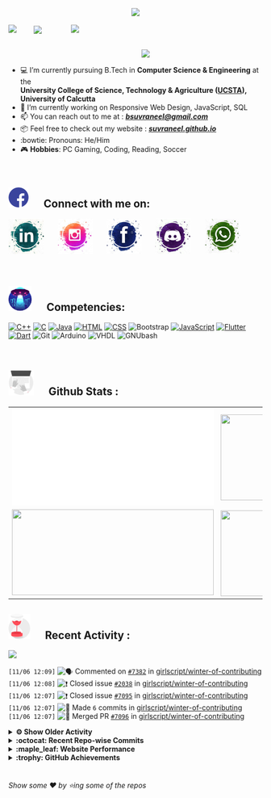 <!--
[![Header](https://raw.githubusercontent.com/Suvraneel/Suvraneel/master/res/Github%20readme%20Header.png "Portfolio Website")]
(https://suvraneel.github.io/)
-->
<p align="center">
<img src="https://profile-counter.glitch.me/{Suvraneel}/count.svg"></p>

<p>
  <a href=https://open.spotify.com/user/4bio4arq8izb9sba4ly6al54v>
   <img align="right" src="https://spotify-diablo.vercel.app/api/spotify" height=auto width="380">
  </a>
  <img align="center" src="https://readme-typing-svg.herokuapp.com?font=Playfair+Display&color=F70000&size=30&center=true&vCenter=true&multiline=true&weight=100&height=100&width=220&lines=Hey+there%2C;I'm+Suvraneel+!">
  <img align="left" src="https://media.tenor.com/images/043986fe5f470eeb6d86515e6cda30fe/tenor.gif" width="50">
</p>
<br>
<a href="https://suvraneel.github.io" target="_blank"><img align='right' src="https://raw.githubusercontent.com/Suvraneel/Suvraneel/master/res/readme_banner.gif" width="240" height="auto"></a>
<br>

- :computer: I’m currently pursuing B.Tech in **Computer Science & Engineering** at the  
   **University College of Science, Technology & Agriculture ([UCSTA](http://www.caluniv-ucsta.net/)), University of Calcutta**
- :crystal_ball: I’m currently working on Responsive Web Design, JavaScript, SQL
- :mailbox: You can reach out to me at : ***bsuvraneel@gmail.com***
- :package: Feel free to check out my website : [***suvraneel.github.io***](https://suvraneel.github.io/)
- :bowtie: Pronouns: He/Him
- :video_game: **Hobbies**: PC Gaming, Coding, Reading, Soccer

<br>
<h2 align=left>
<img src="https://raw.githubusercontent.com/Suvraneel/Suvraneel/master/res/social.gif" height="40" width= auto>
&nbsp;&nbsp;&nbsp;&nbsp;
Connect with me on:
<br></h2>

<p>
<a href="https://www.linkedin.com/in/suvraneel-bhuin" target="_blank">
<img src="https://raw.githubusercontent.com/Suvraneel/Suvraneel/master/res/in.png" height="70" width= auto></a>
&nbsp;&nbsp;&nbsp;&nbsp;&nbsp;
<a href="https://www.instagram.com/el_diablo_suvraneel" target="_blank">
<img src="https://github.com/Suvraneel/Suvraneel/blob/master/res/ig.png" height="70" width= auto></a>
&nbsp;&nbsp;&nbsp;&nbsp;&nbsp;
<!--<a href="https://github.com/Suvraneel" target="_blank">
<img src="https://raw.githubusercontent.com/Suvraneel/Suvraneel/master/res/github.png" height="35" width= auto></a>
&nbsp;&nbsp;&nbsp;&nbsp;&nbsp;-->
<a href="https://www.facebook.com/suvraneel.bhuin" target="_blank">
<img src="https://raw.githubusercontent.com/Suvraneel/Suvraneel/master/res/fb.png" height="70" width= auto></a>
&nbsp;&nbsp;&nbsp;&nbsp;&nbsp;
<a href="https://discord.com/users/851345743935045652/" id="discord">
<img src="https://raw.githubusercontent.com/Suvraneel/Suvraneel/master/res/dc.jpg" height="70" width= auto></a>
&nbsp;&nbsp;&nbsp;&nbsp;&nbsp;
<a href="https://api.whatsapp.com/send?phone=917001967224&text=Hi!%20Suvraneel!!" id="whatsapp">
<img src="https://raw.githubusercontent.com/Suvraneel/Suvraneel/master/res/wp.png" height="70" width= auto></a>
</p>

<!-- Attribution: "Icon made by Freepik from www.flaticon.com"-->
<!--
- **Gmail**: &nbsp;&nbsp;&nbsp;&nbsp;&nbsp;&nbsp;&nbsp;&nbsp;&nbsp;&nbsp;&nbsp;&nbsp; bsuvraneel@gmail.com
- **LinkedIn**: &nbsp;&nbsp;&nbsp;&nbsp;&nbsp;&nbsp;&nbsp;&nbsp; https://www.linkedin.com/in/suvraneel-bhuin/
- **Facebook**: &nbsp;&nbsp;&nbsp;&nbsp;&nbsp;&nbsp; https://www.facebook.com/suvraneel.bhuin
- **Instagram**: &nbsp;&nbsp;&nbsp;&nbsp;&nbsp; https://www.instagram.com/el_diablo_suvraneel
- **Discord**: &nbsp;&nbsp;&nbsp;&nbsp;&nbsp;&nbsp;&nbsp;&nbsp;&nbsp; https://discord.com/users/851345743935045652/
- **WhatsApp**: &nbsp;&nbsp;&nbsp; [+91 7001967224](https://api.whatsapp.com/send?phone=917001967224&text=Hi!%20Suvraneel!!)
-->

<br>
<h2 align=left>
<img src="https://raw.githubusercontent.com/Suvraneel/Suvraneel/master/res/ufo.gif" height="50" width= auto>
&nbsp;&nbsp;&nbsp;&nbsp;
Competencies:
<br></h2>

[![C++](https://img.shields.io/badge/CPP-blue?style=for-the-badge&logo=cplusplus&labelColor=006199)](https://github.com/Suvraneel/Codechef/search?l=c%2B%2B)
[![C](https://img.shields.io/badge/C-black?style=for-the-badge&logo=c&labelColor=black&color=404040)](https://github.com/Suvraneel/Codechef/search?l=C)
[![Java](https://img.shields.io/badge/Java-orange?style=for-the-badge&logo=java&labelColor=e65c00&color=FE7D37)](https://github.com/Suvraneel/Codechef/search?l=Java)
[![HTML](https://img.shields.io/badge/HTML5-black?style=for-the-badge&logo=html5&labelColor=black&color=red)](https://github.com/Suvraneel/Suvraneel.github.io/search?l=html)
[![CSS](https://img.shields.io/badge/CSS3-blue?style=for-the-badge&logo=css3&labelColor=006199)](https://github.com/Suvraneel/Suvraneel.github.io/search?l=CSS)
![Bootstrap](https://img.shields.io/badge/Bootstrap-purple?style=for-the-badge&logo=bootstrap&labelColor=black&color=7952B3)
[![JavaScript](https://img.shields.io/badge/Javascript-yellow?style=for-the-badge&logo=javascript&labelColor=black&color=DFA200)](https://github.com/Suvraneel/Suvraneel/search?l=javascript)
[![Flutter](https://img.shields.io/badge/Flutter-blue?style=for-the-badge&logo=flutter&labelColor=0a97c2&color=0dbdf2)](https://github.com/Suvraneel/Diablo-Music/search?l=dart)
[![Dart](https://img.shields.io/badge/Dart-blue?style=for-the-badge&logo=dart&labelColor=1f7a7a&color=2eb8b8)](https://github.com/Suvraneel/Diablo-Music/search?l=dart)
![Git](https://img.shields.io/badge/Git-red?style=for-the-badge&logo=git&labelColor=black&color=red)
![Arduino](https://img.shields.io/badge/Arduino-blue?style=for-the-badge&logo=arduino&labelColor=black&color=00979D)
![VHDL](https://img.shields.io/badge/VHDL-red?style=for-the-badge&logo=xilinx&labelColor=cc0000&color=ff4d4d)
![GNUbash](https://img.shields.io/badge/GNU_Bash-blue?style=for-the-badge&logo=gnubash&labelColor=black&color=4EAA25)

<br>
<h2 align=left>
<img src="https://raw.githubusercontent.com/Suvraneel/Suvraneel/master/res/laptop.gif" height="50" width= auto>
&nbsp;&nbsp;&nbsp;&nbsp;
Github Stats :
<br></h2>

<table>
  <tr>
    <td align="center">
      <img alt="" width="400" src="https://github.com/Suvraneel/Suvraneel/blob/master/metrics.plugin.isocalendar.svg">
    </td>
    <td align="center">
        <img align="right" src ="https://github-readme-stats.vercel.app/api/top-langs/?username=suvraneel&layout=compact&hide_border=true&theme=vision-friendly-dark&langs_count=10&hide=jupyter%20notebook,tex,php" height="170px" width="360px">
    </td>
  </tr>
  <tr>
    <td align="center">
      <img alt="" width="400" src="https://github-readme-stats.vercel.app/api?username=suvraneel&show_icons=true&theme=vision-friendly-dark&hide_border=true" width="360px" height="170px" >
    </td>
    <td align="center">
        <img align="right" src ="https://github-readme-streak-stats.herokuapp.com?user=suvraneel&theme=vision-friendly-dark&hide_border=true" width="360px" height="170px">
    </td>
  </tr>
</table>

<!--
  <img align="left" src="https://github.com/lowlighter/lowlighter/blob/master/metrics.plugin.isocalendar.svg" width="300" height="180">
  <img align="right" src ="https://github-readme-stats.vercel.app/api/top-langs/?username=suvraneel&layout=compact&hide_border=true&theme=vision-friendly-dark&langs_count=10&hide=jupyter%20notebook,tex,php" width="300" height="180">
  <img align="left" src = "https://github-readme-stats.vercel.app/api?username=suvraneel&show_icons=true&theme=vision-friendly-dark&hide_border=true" width="300" height="180">
  <img align="right" src = "https://github-readme-streak-stats.herokuapp.com?user=suvraneel&theme=vision-friendly-dark&hide_border=true" width="300" height="180">
-->

<h2 align="left">
<img src="https://raw.githubusercontent.com/Suvraneel/Suvraneel/master/res/hourglass1.gif" height="50" width= auto>
&nbsp;&nbsp;&nbsp;&nbsp;
Recent Activity :
<br></h2>

<img src="https://activity-graph.herokuapp.com/graph?username=Suvraneel&bg_color=000000&line=ffb812&area=true&color=8135fc&hide_border=true&hide_title=true">

<!--START_SECTION:activity-->
`[11/06 12:09]` <img alt="🗣" src="https://github.com/cheesits456/github-activity-readme/raw/master/icons/comment.png" align="top" height="18"> Commented on [`#7382`](https://github.com//girlscript/winter-of-contributing/issues/7382 'Constant Declaration') in [girlscript/winter-of-contributing](https://github.com/girlscript/winter-of-contributing)  
`[11/06 12:08]` <img alt="❗️" src="https://github.com/cheesits456/github-activity-readme/raw/master/icons/issue.png" align="top" height="18"> Closed issue [`#2038`](https://github.com//girlscript/winter-of-contributing/issues/2038 'Matrix ') in [girlscript/winter-of-contributing](https://github.com/girlscript/winter-of-contributing)  
`[11/06 12:07]` <img alt="❗️" src="https://github.com/cheesits456/github-activity-readme/raw/master/icons/issue.png" align="top" height="18"> Closed issue [`#7095`](https://github.com//girlscript/winter-of-contributing/issues/7095 'Program for matrix multiplication of 2-D array in c') in [girlscript/winter-of-contributing](https://github.com/girlscript/winter-of-contributing)  
`[11/06 12:07]` <img alt="📝" src="https://github.com/cheesits456/github-activity-readme/raw/master/icons/commit.png" align="top" height="18"> Made `6` commits in [girlscript/winter-of-contributing](https://github.com/girlscript/winter-of-contributing)  
`[11/06 12:07]` <img alt="🎉" src="https://github.com/cheesits456/github-activity-readme/raw/master/icons/merge.png" align="top" height="18"> Merged PR [`#7096`](https://github.com//girlscript/winter-of-contributing/pull/7096 'Program for matrix multiplication of 2-D array in c') in [girlscript/winter-of-contributing](https://github.com/girlscript/winter-of-contributing)  

<details><summary><b> ⚙️ Show Older Activity</b></summary>

`[11/06 12:07]` <img alt="🗣" src="https://github.com/cheesits456/github-activity-readme/raw/master/icons/comment.png" align="top" height="18"> Commented on [`#7096`](https://github.com//girlscript/winter-of-contributing/issues/7096 'Program for matrix multiplication of 2-D array in c') in [girlscript/winter-of-contributing](https://github.com/girlscript/winter-of-contributing)  
`[11/06 08:03]` <img alt="🔍" src="https://github.com/cheesits456/github-activity-readme/raw/master/icons/review.png" align="top" height="18"> Reviewed [`#6209`](https://github.com//girlscript/winter-of-contributing/pull/6209 'Egg Dropping') in [girlscript/winter-of-contributing](https://github.com/girlscript/winter-of-contributing)  
`[11/06 07:55]` <img alt="📝" src="https://github.com/cheesits456/github-activity-readme/raw/master/icons/commit.png" align="top" height="18"> Made `805` commits in [ikavyajain/winter-of-contributing](https://github.com/ikavyajain/winter-of-contributing)  
`[11/06 06:47]` <img alt="📝" src="https://github.com/cheesits456/github-activity-readme/raw/master/icons/commit.png" align="top" height="18"> Made `2` commits in [Suvraneel/Suvraneel](https://github.com/Suvraneel/Suvraneel)  
`[11/06 06:47]` <img alt="🎉" src="https://github.com/cheesits456/github-activity-readme/raw/master/icons/merge.png" align="top" height="18"> Merged PR [`#16`](https://github.com//Suvraneel/Suvraneel/pull/16 '[ImgBot] Optimize images') in [Suvraneel/Suvraneel](https://github.com/Suvraneel/Suvraneel)  
`[11/05 17:30]` <img alt="❌" src="https://github.com/cheesits456/github-activity-readme/raw/master/icons/pr-close.png" align="top" height="18"> Closed PR [`#1552`](https://github.com//girlscript/winter-of-contributing/pull/1552 'Python_Stack&_Queue') in [girlscript/winter-of-contributing](https://github.com/girlscript/winter-of-contributing)  
`[11/04 20:50]` <img alt="📝" src="https://github.com/cheesits456/github-activity-readme/raw/master/icons/commit.png" align="top" height="18"> Made `2` commits in [Suvraneel/Suvraneel](https://github.com/Suvraneel/Suvraneel)  
`[11/04 20:50]` <img alt="🎉" src="https://github.com/cheesits456/github-activity-readme/raw/master/icons/merge.png" align="top" height="18"> Merged PR [`#15`](https://github.com//Suvraneel/Suvraneel/pull/15 '[ImgBot] Optimize images') in [Suvraneel/Suvraneel](https://github.com/Suvraneel/Suvraneel)  
`[11/04 11:57]` <img alt="📝" src="https://github.com/cheesits456/github-activity-readme/raw/master/icons/commit.png" align="top" height="18"> Made `10` commits in [girlscript/winter-of-contributing](https://github.com/girlscript/winter-of-contributing)  
`[11/04 11:33]` <img alt="❗️" src="https://github.com/cheesits456/github-activity-readme/raw/master/icons/issue.png" align="top" height="18"> Closed issue [`#7122`](https://github.com//girlscript/winter-of-contributing/issues/7122 'C_CPP : Interpolation Search in document form') in [girlscript/winter-of-contributing](https://github.com/girlscript/winter-of-contributing)  
`[11/04 11:33]` <img alt="📝" src="https://github.com/cheesits456/github-activity-readme/raw/master/icons/commit.png" align="top" height="18"> Made `7` commits in [girlscript/winter-of-contributing](https://github.com/girlscript/winter-of-contributing)  
`[11/04 11:33]` <img alt="🎉" src="https://github.com/cheesits456/github-activity-readme/raw/master/icons/merge.png" align="top" height="18"> Merged PR [`#7126`](https://github.com//girlscript/winter-of-contributing/pull/7126 'C_CPP : Interpolation Search in Document Form') in [girlscript/winter-of-contributing](https://github.com/girlscript/winter-of-contributing)  
`[11/04 11:32]` <img alt="📝" src="https://github.com/cheesits456/github-activity-readme/raw/master/icons/commit.png" align="top" height="18"> Made `86` commits in [Pranshu321/winter-of-contributing](https://github.com/Pranshu321/winter-of-contributing)  
`[11/04 11:32]` <img alt="🔍" src="https://github.com/cheesits456/github-activity-readme/raw/master/icons/review.png" align="top" height="18"> Reviewed [`#7126`](https://github.com//girlscript/winter-of-contributing/pull/7126 'C_CPP : Interpolation Search in Document Form') in [girlscript/winter-of-contributing](https://github.com/girlscript/winter-of-contributing)  
`[11/04 11:32]` <img alt="📝" src="https://github.com/cheesits456/github-activity-readme/raw/master/icons/commit.png" align="top" height="18"> Made `1` commit in [Pranshu321/winter-of-contributing](https://github.com/Pranshu321/winter-of-contributing)  
`[11/04 11:31]` <img alt="📝" src="https://github.com/cheesits456/github-activity-readme/raw/master/icons/commit.png" align="top" height="18"> Made `2` commits in [girlscript/winter-of-contributing](https://github.com/girlscript/winter-of-contributing)  
`[11/04 11:29]` <img alt="❗️" src="https://github.com/cheesits456/github-activity-readme/raw/master/icons/issue.png" align="top" height="18"> Closed issue [`#7221`](https://github.com//girlscript/winter-of-contributing/issues/7221 'Audio for passing parameters to the function') in [girlscript/winter-of-contributing](https://github.com/girlscript/winter-of-contributing)  
`[11/04 11:29]` <img alt="📝" src="https://github.com/cheesits456/github-activity-readme/raw/master/icons/commit.png" align="top" height="18"> Made `3` commits in [girlscript/winter-of-contributing](https://github.com/girlscript/winter-of-contributing)  
`[11/04 11:29]` <img alt="🎉" src="https://github.com/cheesits456/github-activity-readme/raw/master/icons/merge.png" align="top" height="18"> Merged PR [`#7222`](https://github.com//girlscript/winter-of-contributing/pull/7222 'Added Audio for Passing Parameters to a function') in [girlscript/winter-of-contributing](https://github.com/girlscript/winter-of-contributing)  
`[11/04 11:28]` <img alt="❗️" src="https://github.com/cheesits456/github-activity-readme/raw/master/icons/issue.png" align="top" height="18"> Closed issue [`#7260`](https://github.com//girlscript/winter-of-contributing/issues/7260 'Middle Of a Singly Linked List [Documentation]') in [girlscript/winter-of-contributing](https://github.com/girlscript/winter-of-contributing)  
`[11/04 11:28]` <img alt="📝" src="https://github.com/cheesits456/github-activity-readme/raw/master/icons/commit.png" align="top" height="18"> Made `8` commits in [girlscript/winter-of-contributing](https://github.com/girlscript/winter-of-contributing)  
`[11/04 11:28]` <img alt="🎉" src="https://github.com/cheesits456/github-activity-readme/raw/master/icons/merge.png" align="top" height="18"> Merged PR [`#7261`](https://github.com//girlscript/winter-of-contributing/pull/7261 'Middle_Element_Of_Singly_Linked_List_C++.md') in [girlscript/winter-of-contributing](https://github.com/girlscript/winter-of-contributing)  
`[11/04 11:28]` <img alt="🗣" src="https://github.com/cheesits456/github-activity-readme/raw/master/icons/comment.png" align="top" height="18"> Commented on [`#7261`](https://github.com//girlscript/winter-of-contributing/issues/7261 'Middle_Element_Of_Singly_Linked_List_C++.md') in [girlscript/winter-of-contributing](https://github.com/girlscript/winter-of-contributing)  
`[11/04 11:25]` <img alt="🔍" src="https://github.com/cheesits456/github-activity-readme/raw/master/icons/review.png" align="top" height="18"> Reviewed [`#7126`](https://github.com//girlscript/winter-of-contributing/pull/7126 'C_CPP : Interpolation Search in Document Form') in [girlscript/winter-of-contributing](https://github.com/girlscript/winter-of-contributing)  
`[11/04 05:18]` <img alt="🗣" src="https://github.com/cheesits456/github-activity-readme/raw/master/icons/comment.png" align="top" height="18"> Commented on [`#7261`](https://github.com//girlscript/winter-of-contributing/issues/7261 'Create Middle_Element_Of_Singly_Linked_List_C++.md') in [girlscript/winter-of-contributing](https://github.com/girlscript/winter-of-contributing)  
`[11/03 21:29]` <img alt="📝" src="https://github.com/cheesits456/github-activity-readme/raw/master/icons/commit.png" align="top" height="18"> Made `2` commits in [Suvraneel/Suvraneel](https://github.com/Suvraneel/Suvraneel)  
`[11/03 21:29]` <img alt="🎉" src="https://github.com/cheesits456/github-activity-readme/raw/master/icons/merge.png" align="top" height="18"> Merged PR [`#14`](https://github.com//Suvraneel/Suvraneel/pull/14 '[ImgBot] Optimize images') in [Suvraneel/Suvraneel](https://github.com/Suvraneel/Suvraneel)  
`[11/03 20:48]` <img alt="🗣" src="https://github.com/cheesits456/github-activity-readme/raw/master/icons/comment.png" align="top" height="18"> Commented on [`#7103`](https://github.com//girlscript/winter-of-contributing/issues/7103 'C/C++: Card shuffle') in [girlscript/winter-of-contributing](https://github.com/girlscript/winter-of-contributing)  
`[11/03 20:46]` <img alt="🔍" src="https://github.com/cheesits456/github-activity-readme/raw/master/icons/review.png" align="top" height="18"> Reviewed [`#7103`](https://github.com//girlscript/winter-of-contributing/pull/7103 'C/C++: Card shuffle') in [girlscript/winter-of-contributing](https://github.com/girlscript/winter-of-contributing)  
`[11/03 20:46]` <img alt="🔍" src="https://github.com/cheesits456/github-activity-readme/raw/master/icons/review.png" align="top" height="18"> Reviewed [`#7103`](https://github.com//girlscript/winter-of-contributing/pull/7103 'C/C++: Card shuffle') in [girlscript/winter-of-contributing](https://github.com/girlscript/winter-of-contributing)  
`[11/03 15:18]` <img alt="❗️" src="https://github.com/cheesits456/github-activity-readme/raw/master/icons/issue.png" align="top" height="18"> Closed issue [`#6785`](https://github.com//girlscript/winter-of-contributing/issues/6785 'Dijkstra Algorithm [shortest path]') in [girlscript/winter-of-contributing](https://github.com/girlscript/winter-of-contributing)  
`[11/03 15:18]` <img alt="📝" src="https://github.com/cheesits456/github-activity-readme/raw/master/icons/commit.png" align="top" height="18"> Made `9` commits in [girlscript/winter-of-contributing](https://github.com/girlscript/winter-of-contributing)  
`[11/03 15:18]` <img alt="🎉" src="https://github.com/cheesits456/github-activity-readme/raw/master/icons/merge.png" align="top" height="18"> Merged PR [`#6856`](https://github.com//girlscript/winter-of-contributing/pull/6856 'Dijkstra\'s Algorithm') in [girlscript/winter-of-contributing](https://github.com/girlscript/winter-of-contributing)  
`[11/03 15:18]` <img alt="🗣" src="https://github.com/cheesits456/github-activity-readme/raw/master/icons/comment.png" align="top" height="18"> Commented on [`#6856`](https://github.com//girlscript/winter-of-contributing/issues/6856 'Dijkstra\'s Algorithm') in [girlscript/winter-of-contributing](https://github.com/girlscript/winter-of-contributing)  
`[11/03 13:53]` <img alt="🗣" src="https://github.com/cheesits456/github-activity-readme/raw/master/icons/comment.png" align="top" height="18"> Commented on [`#7232`](https://github.com//girlscript/winter-of-contributing/issues/7232 'Concepts of Friend Functions in Cpp') in [girlscript/winter-of-contributing](https://github.com/girlscript/winter-of-contributing)  
`[11/03 13:18]` <img alt="❗️" src="https://github.com/cheesits456/github-activity-readme/raw/master/icons/issue.png" align="top" height="18"> Closed issue [`#6724`](https://github.com//girlscript/winter-of-contributing/issues/6724 'Structured Binding') in [girlscript/winter-of-contributing](https://github.com/girlscript/winter-of-contributing)  
`[11/03 13:18]` <img alt="🗣" src="https://github.com/cheesits456/github-activity-readme/raw/master/icons/comment.png" align="top" height="18"> Commented on [`#6728`](https://github.com//girlscript/winter-of-contributing/issues/6728 'Structured Binding') in [girlscript/winter-of-contributing](https://github.com/girlscript/winter-of-contributing)  
`[11/03 13:18]` <img alt="📝" src="https://github.com/cheesits456/github-activity-readme/raw/master/icons/commit.png" align="top" height="18"> Made `7` commits in [girlscript/winter-of-contributing](https://github.com/girlscript/winter-of-contributing)  
`[11/03 13:18]` <img alt="🎉" src="https://github.com/cheesits456/github-activity-readme/raw/master/icons/merge.png" align="top" height="18"> Merged PR [`#6728`](https://github.com//girlscript/winter-of-contributing/pull/6728 'Structured Binding') in [girlscript/winter-of-contributing](https://github.com/girlscript/winter-of-contributing)  
`[11/03 13:17]` <img alt="📝" src="https://github.com/cheesits456/github-activity-readme/raw/master/icons/commit.png" align="top" height="18"> Made `2` commits in [Megha0606/winter-of-contributing](https://github.com/Megha0606/winter-of-contributing)  
`[11/03 11:53]` <img alt="🔍" src="https://github.com/cheesits456/github-activity-readme/raw/master/icons/review.png" align="top" height="18"> Reviewed [`#7126`](https://github.com//girlscript/winter-of-contributing/pull/7126 'C_CPP : Interpolation Search in Document Form') in [girlscript/winter-of-contributing](https://github.com/girlscript/winter-of-contributing)  
`[11/03 11:53]` <img alt="🔍" src="https://github.com/cheesits456/github-activity-readme/raw/master/icons/review.png" align="top" height="18"> Reviewed [`#7126`](https://github.com//girlscript/winter-of-contributing/pull/7126 'C_CPP : Interpolation Search in Document Form') in [girlscript/winter-of-contributing](https://github.com/girlscript/winter-of-contributing)  
`[11/03 11:51]` <img alt="🗣" src="https://github.com/cheesits456/github-activity-readme/raw/master/icons/comment.png" align="top" height="18"> Commented on [`#7087`](https://github.com//girlscript/winter-of-contributing/issues/7087 'Create Sort_two_array_without_extra_space.md') in [girlscript/winter-of-contributing](https://github.com/girlscript/winter-of-contributing)  
`[11/03 11:50]` <img alt="❌" src="https://github.com/cheesits456/github-activity-readme/raw/master/icons/pr-close.png" align="top" height="18"> Reopened PR [`#7087`](https://github.com//girlscript/winter-of-contributing/pull/7087 'Create Sort_two_array_without_extra_space.md') in [girlscript/winter-of-contributing](https://github.com/girlscript/winter-of-contributing)  
`[11/03 11:50]` <img alt="❌" src="https://github.com/cheesits456/github-activity-readme/raw/master/icons/pr-close.png" align="top" height="18"> Closed PR [`#7087`](https://github.com//girlscript/winter-of-contributing/pull/7087 'Create Sort_two_array_without_extra_space.md') in [girlscript/winter-of-contributing](https://github.com/girlscript/winter-of-contributing)  
`[11/03 11:47]` <img alt="🗣" src="https://github.com/cheesits456/github-activity-readme/raw/master/icons/comment.png" align="top" height="18"> Commented on [`#6331`](https://github.com//girlscript/winter-of-contributing/issues/6331 'Heap Sort in C') in [girlscript/winter-of-contributing](https://github.com/girlscript/winter-of-contributing)  
`[11/03 11:47]` <img alt="🔍" src="https://github.com/cheesits456/github-activity-readme/raw/master/icons/review.png" align="top" height="18"> Reviewed [`#6331`](https://github.com//girlscript/winter-of-contributing/pull/6331 'Heap Sort in C') in [girlscript/winter-of-contributing](https://github.com/girlscript/winter-of-contributing)  
`[11/03 11:46]` <img alt="❌" src="https://github.com/cheesits456/github-activity-readme/raw/master/icons/pr-close.png" align="top" height="18"> Closed PR [`#6331`](https://github.com//girlscript/winter-of-contributing/pull/6331 'Heap Sort in C') in [girlscript/winter-of-contributing](https://github.com/girlscript/winter-of-contributing)  
`[11/03 11:46]` <img alt="🔍" src="https://github.com/cheesits456/github-activity-readme/raw/master/icons/review.png" align="top" height="18"> Reviewed [`#6331`](https://github.com//girlscript/winter-of-contributing/pull/6331 'Heap Sort in C') in [girlscript/winter-of-contributing](https://github.com/girlscript/winter-of-contributing)  
`[11/03 11:46]` <img alt="🔍" src="https://github.com/cheesits456/github-activity-readme/raw/master/icons/review.png" align="top" height="18"> Reviewed [`#6331`](https://github.com//girlscript/winter-of-contributing/pull/6331 'Heap Sort in C') in [girlscript/winter-of-contributing](https://github.com/girlscript/winter-of-contributing)  
`[11/03 11:42]` <img alt="❌" src="https://github.com/cheesits456/github-activity-readme/raw/master/icons/pr-close.png" align="top" height="18"> Closed PR [`#7232`](https://github.com//girlscript/winter-of-contributing/pull/7232 'Concepts of Friend Functions in Cpp') in [girlscript/winter-of-contributing](https://github.com/girlscript/winter-of-contributing)  
`[11/03 11:41]` <img alt="🗣" src="https://github.com/cheesits456/github-activity-readme/raw/master/icons/comment.png" align="top" height="18"> Commented on [`#5549`](https://github.com//girlscript/winter-of-contributing/issues/5549 'Assignment operators in C++') in [girlscript/winter-of-contributing](https://github.com/girlscript/winter-of-contributing)  
`[11/03 07:08]` <img alt="❗️" src="https://github.com/cheesits456/github-activity-readme/raw/master/icons/issue.png" align="top" height="18"> Closed issue [`#5501`](https://github.com//girlscript/winter-of-contributing/issues/5501 'Assignment operators in c++') in [girlscript/winter-of-contributing](https://github.com/girlscript/winter-of-contributing)  
`[11/03 07:08]` <img alt="📝" src="https://github.com/cheesits456/github-activity-readme/raw/master/icons/commit.png" align="top" height="18"> Made `28` commits in [girlscript/winter-of-contributing](https://github.com/girlscript/winter-of-contributing)  
`[11/03 07:08]` <img alt="🎉" src="https://github.com/cheesits456/github-activity-readme/raw/master/icons/merge.png" align="top" height="18"> Merged PR [`#5549`](https://github.com//girlscript/winter-of-contributing/pull/5549 'Assignment operators in C++') in [girlscript/winter-of-contributing](https://github.com/girlscript/winter-of-contributing)  
`[11/03 07:07]` <img alt="📝" src="https://github.com/cheesits456/github-activity-readme/raw/master/icons/commit.png" align="top" height="18"> Made `4` commits in [shreyarai05/winter-of-contributing](https://github.com/shreyarai05/winter-of-contributing)  
`[11/03 07:03]` <img alt="🔍" src="https://github.com/cheesits456/github-activity-readme/raw/master/icons/review.png" align="top" height="18"> Reviewed [`#6856`](https://github.com//girlscript/winter-of-contributing/pull/6856 'Dijkstra\'s Algorithm') in [girlscript/winter-of-contributing](https://github.com/girlscript/winter-of-contributing)  
`[11/03 07:02]` <img alt="🔍" src="https://github.com/cheesits456/github-activity-readme/raw/master/icons/review.png" align="top" height="18"> Reviewed [`#6856`](https://github.com//girlscript/winter-of-contributing/pull/6856 'Dijkstra\'s Algorithm') in [girlscript/winter-of-contributing](https://github.com/girlscript/winter-of-contributing)  
`[11/03 07:02]` <img alt="🔍" src="https://github.com/cheesits456/github-activity-readme/raw/master/icons/review.png" align="top" height="18"> Reviewed [`#6856`](https://github.com//girlscript/winter-of-contributing/pull/6856 'Dijkstra\'s Algorithm') in [girlscript/winter-of-contributing](https://github.com/girlscript/winter-of-contributing)  
`[11/02 20:08]` <img alt="🗣" src="https://github.com/cheesits456/github-activity-readme/raw/master/icons/comment.png" align="top" height="18"> Commented on [`#5549`](https://github.com//girlscript/winter-of-contributing/issues/5549 'Assignment operators in C++') in [girlscript/winter-of-contributing](https://github.com/girlscript/winter-of-contributing)  
`[11/02 20:04]` <img alt="🔍" src="https://github.com/cheesits456/github-activity-readme/raw/master/icons/review.png" align="top" height="18"> Reviewed [`#6728`](https://github.com//girlscript/winter-of-contributing/pull/6728 'Structured Binding') in [girlscript/winter-of-contributing](https://github.com/girlscript/winter-of-contributing)  
`[11/02 20:04]` <img alt="🗣" src="https://github.com/cheesits456/github-activity-readme/raw/master/icons/comment.png" align="top" height="18"> Commented on [`#6728`](https://github.com//girlscript/winter-of-contributing/issues/6728 'Structured Binding') in [girlscript/winter-of-contributing](https://github.com/girlscript/winter-of-contributing)  
`[11/02 19:59]` <img alt="📝" src="https://github.com/cheesits456/github-activity-readme/raw/master/icons/commit.png" align="top" height="18"> Made `2` commits in [Suvraneel/Suvraneel](https://github.com/Suvraneel/Suvraneel)  
`[11/02 19:59]` <img alt="🎉" src="https://github.com/cheesits456/github-activity-readme/raw/master/icons/merge.png" align="top" height="18"> Merged PR [`#13`](https://github.com//Suvraneel/Suvraneel/pull/13 '[ImgBot] Optimize images') in [Suvraneel/Suvraneel](https://github.com/Suvraneel/Suvraneel)  
`[11/02 16:49]` <img alt="⭐" src="https://github.com/cheesits456/github-activity-readme/raw/master/icons/star.png" align="top" height="18"> Starred [dibgerge/ml-coursera-python-assignments](https://github.com/dibgerge/ml-coursera-python-assignments)  
`[11/02 08:02]` <img alt="❗️" src="https://github.com/cheesits456/github-activity-readme/raw/master/icons/issue.png" align="top" height="18"> Closed issue [`#2898`](https://github.com//ZoranPandovski/al-go-rithms/issues/2898 '[C++] optimal Page Replacement Algorithm') in [ZoranPandovski/al-go-rithms](https://github.com/ZoranPandovski/al-go-rithms)  
`[11/02 07:51]` <img alt="🔍" src="https://github.com/cheesits456/github-activity-readme/raw/master/icons/review.png" align="top" height="18"> Reviewed [`#7169`](https://github.com//girlscript/winter-of-contributing/pull/7169 'Reversing a queue') in [girlscript/winter-of-contributing](https://github.com/girlscript/winter-of-contributing)  
`[11/02 07:51]` <img alt="🔍" src="https://github.com/cheesits456/github-activity-readme/raw/master/icons/review.png" align="top" height="18"> Reviewed [`#7169`](https://github.com//girlscript/winter-of-contributing/pull/7169 'Reversing a queue') in [girlscript/winter-of-contributing](https://github.com/girlscript/winter-of-contributing)  
`[11/02 07:42]` <img alt="🗣" src="https://github.com/cheesits456/github-activity-readme/raw/master/icons/comment.png" align="top" height="18"> Commented on [`#5549`](https://github.com//girlscript/winter-of-contributing/issues/5549 'Assignment operators in C++') in [girlscript/winter-of-contributing](https://github.com/girlscript/winter-of-contributing)  
`[11/01 21:31]` <img alt="🗣" src="https://github.com/cheesits456/github-activity-readme/raw/master/icons/comment.png" align="top" height="18"> Commented on [`#5549`](https://github.com//girlscript/winter-of-contributing/issues/5549 'Assignment operators in C++') in [girlscript/winter-of-contributing](https://github.com/girlscript/winter-of-contributing)  
`[11/01 21:25]` <img alt="📝" src="https://github.com/cheesits456/github-activity-readme/raw/master/icons/commit.png" align="top" height="18"> Made `1` commit in [shreyarai05/winter-of-contributing](https://github.com/shreyarai05/winter-of-contributing)  
`[11/01 21:23]` <img alt="📝" src="https://github.com/cheesits456/github-activity-readme/raw/master/icons/commit.png" align="top" height="18"> Made `2` commits in [Suvraneel/Suvraneel](https://github.com/Suvraneel/Suvraneel)  
`[11/01 21:23]` <img alt="🎉" src="https://github.com/cheesits456/github-activity-readme/raw/master/icons/merge.png" align="top" height="18"> Merged PR [`#12`](https://github.com//Suvraneel/Suvraneel/pull/12 '[ImgBot] Optimize images') in [Suvraneel/Suvraneel](https://github.com/Suvraneel/Suvraneel)  
`[11/01 15:02]` <img alt="🗣" src="https://github.com/cheesits456/github-activity-readme/raw/master/icons/comment.png" align="top" height="18"> Commented on [`#6251`](https://github.com//girlscript/winter-of-contributing/issues/6251 'Added Documentation And Program of Bitmasking') in [girlscript/winter-of-contributing](https://github.com/girlscript/winter-of-contributing)  
`[11/01 14:45]` <img alt="❌" src="https://github.com/cheesits456/github-activity-readme/raw/master/icons/pr-close.png" align="top" height="18"> Closed PR [`#6251`](https://github.com//girlscript/winter-of-contributing/pull/6251 'Added Documentation And Program of Bitmasking') in [girlscript/winter-of-contributing](https://github.com/girlscript/winter-of-contributing)  
`[11/01 14:45]` <img alt="🗣" src="https://github.com/cheesits456/github-activity-readme/raw/master/icons/comment.png" align="top" height="18"> Commented on [`#6251`](https://github.com//girlscript/winter-of-contributing/issues/6251 'Added Documentation And Program of Bitmasking') in [girlscript/winter-of-contributing](https://github.com/girlscript/winter-of-contributing)  
`[11/01 14:41]` <img alt="🔍" src="https://github.com/cheesits456/github-activity-readme/raw/master/icons/review.png" align="top" height="18"> Reviewed [`#5549`](https://github.com//girlscript/winter-of-contributing/pull/5549 'Assignment operators in C++') in [girlscript/winter-of-contributing](https://github.com/girlscript/winter-of-contributing)  
`[11/01 14:39]` <img alt="📝" src="https://github.com/cheesits456/github-activity-readme/raw/master/icons/commit.png" align="top" height="18"> Made `1` commit in [shreyarai05/winter-of-contributing](https://github.com/shreyarai05/winter-of-contributing)  
`[11/01 14:35]` <img alt="🗣" src="https://github.com/cheesits456/github-activity-readme/raw/master/icons/comment.png" align="top" height="18"> Commented on [`#7107`](https://github.com//girlscript/winter-of-contributing/issues/7107 'Added Knights Tour Problem') in [girlscript/winter-of-contributing](https://github.com/girlscript/winter-of-contributing)  
`[11/01 14:35]` <img alt="❗️" src="https://github.com/cheesits456/github-activity-readme/raw/master/icons/issue.png" align="top" height="18"> Closed issue [`#7100`](https://github.com//girlscript/winter-of-contributing/issues/7100 'Knight Tour Problem in C++') in [girlscript/winter-of-contributing](https://github.com/girlscript/winter-of-contributing)  
`[11/01 14:35]` <img alt="📝" src="https://github.com/cheesits456/github-activity-readme/raw/master/icons/commit.png" align="top" height="18"> Made `3` commits in [girlscript/winter-of-contributing](https://github.com/girlscript/winter-of-contributing)  
`[11/01 14:35]` <img alt="🎉" src="https://github.com/cheesits456/github-activity-readme/raw/master/icons/merge.png" align="top" height="18"> Merged PR [`#7107`](https://github.com//girlscript/winter-of-contributing/pull/7107 'Added Knights Tour Problem') in [girlscript/winter-of-contributing](https://github.com/girlscript/winter-of-contributing)  
`[11/01 14:33]` <img alt="❗️" src="https://github.com/cheesits456/github-activity-readme/raw/master/icons/issue.png" align="top" height="18"> Closed issue [`#6874`](https://github.com//girlscript/winter-of-contributing/issues/6874 'C/CPP: XOR Linked List Documentation') in [girlscript/winter-of-contributing](https://github.com/girlscript/winter-of-contributing)  
`[11/01 14:33]` <img alt="📝" src="https://github.com/cheesits456/github-activity-readme/raw/master/icons/commit.png" align="top" height="18"> Made `9` commits in [girlscript/winter-of-contributing](https://github.com/girlscript/winter-of-contributing)  
`[11/01 14:33]` <img alt="🎉" src="https://github.com/cheesits456/github-activity-readme/raw/master/icons/merge.png" align="top" height="18"> Merged PR [`#6883`](https://github.com//girlscript/winter-of-contributing/pull/6883 'C/CPP: XOR Linked List Documentation') in [girlscript/winter-of-contributing](https://github.com/girlscript/winter-of-contributing)  
`[11/01 14:33]` <img alt="🗣" src="https://github.com/cheesits456/github-activity-readme/raw/master/icons/comment.png" align="top" height="18"> Commented on [`#6883`](https://github.com//girlscript/winter-of-contributing/issues/6883 'C/CPP: XOR Linked List Documentation') in [girlscript/winter-of-contributing](https://github.com/girlscript/winter-of-contributing)  
`[11/01 12:36]` <img alt="🔍" src="https://github.com/cheesits456/github-activity-readme/raw/master/icons/review.png" align="top" height="18"> Reviewed [`#6883`](https://github.com//girlscript/winter-of-contributing/pull/6883 'C/CPP: XOR Linked List Documentation') in [girlscript/winter-of-contributing](https://github.com/girlscript/winter-of-contributing)  
`[11/01 12:36]` <img alt="🔍" src="https://github.com/cheesits456/github-activity-readme/raw/master/icons/review.png" align="top" height="18"> Reviewed [`#6883`](https://github.com//girlscript/winter-of-contributing/pull/6883 'C/CPP: XOR Linked List Documentation') in [girlscript/winter-of-contributing](https://github.com/girlscript/winter-of-contributing)  
`[11/01 12:33]` <img alt="❗️" src="https://github.com/cheesits456/github-activity-readme/raw/master/icons/issue.png" align="top" height="18"> Closed issue [`#6991`](https://github.com//girlscript/winter-of-contributing/issues/6991 'C vs CPP') in [girlscript/winter-of-contributing](https://github.com/girlscript/winter-of-contributing)  
`[11/01 12:33]` <img alt="🗣" src="https://github.com/cheesits456/github-activity-readme/raw/master/icons/comment.png" align="top" height="18"> Commented on [`#7101`](https://github.com//girlscript/winter-of-contributing/issues/7101 'C cpp') in [girlscript/winter-of-contributing](https://github.com/girlscript/winter-of-contributing)  
`[11/01 12:33]` <img alt="📝" src="https://github.com/cheesits456/github-activity-readme/raw/master/icons/commit.png" align="top" height="18"> Made `5` commits in [girlscript/winter-of-contributing](https://github.com/girlscript/winter-of-contributing)  
`[11/01 12:33]` <img alt="🎉" src="https://github.com/cheesits456/github-activity-readme/raw/master/icons/merge.png" align="top" height="18"> Merged PR [`#7101`](https://github.com//girlscript/winter-of-contributing/pull/7101 'C cpp') in [girlscript/winter-of-contributing](https://github.com/girlscript/winter-of-contributing)  
`[11/01 12:32]` <img alt="❗️" src="https://github.com/cheesits456/github-activity-readme/raw/master/icons/issue.png" align="top" height="18"> Closed issue [`#6921`](https://github.com//girlscript/winter-of-contributing/issues/6921 'C_CPP :- Forward List in document Form') in [girlscript/winter-of-contributing](https://github.com/girlscript/winter-of-contributing)  
`[11/01 12:32]` <img alt="🗣" src="https://github.com/cheesits456/github-activity-readme/raw/master/icons/comment.png" align="top" height="18"> Commented on [`#7021`](https://github.com//girlscript/winter-of-contributing/issues/7021 'C_CPP : Forward List ( STL ) in document form') in [girlscript/winter-of-contributing](https://github.com/girlscript/winter-of-contributing)  
`[11/01 12:32]` <img alt="📝" src="https://github.com/cheesits456/github-activity-readme/raw/master/icons/commit.png" align="top" height="18"> Made `6` commits in [girlscript/winter-of-contributing](https://github.com/girlscript/winter-of-contributing)  
`[11/01 12:32]` <img alt="🎉" src="https://github.com/cheesits456/github-activity-readme/raw/master/icons/merge.png" align="top" height="18"> Merged PR [`#7021`](https://github.com//girlscript/winter-of-contributing/pull/7021 'C_CPP : Forward List ( STL ) in document form') in [girlscript/winter-of-contributing](https://github.com/girlscript/winter-of-contributing)  
`[11/01 12:31]` <img alt="📝" src="https://github.com/cheesits456/github-activity-readme/raw/master/icons/commit.png" align="top" height="18"> Made `1` commit in [Pranshu321/winter-of-contributing](https://github.com/Pranshu321/winter-of-contributing)  
`[11/01 12:17]` <img alt="🔍" src="https://github.com/cheesits456/github-activity-readme/raw/master/icons/review.png" align="top" height="18"> Reviewed [`#7101`](https://github.com//girlscript/winter-of-contributing/pull/7101 'C cpp') in [girlscript/winter-of-contributing](https://github.com/girlscript/winter-of-contributing)  
`[11/01 12:17]` <img alt="🔍" src="https://github.com/cheesits456/github-activity-readme/raw/master/icons/review.png" align="top" height="18"> Reviewed [`#7101`](https://github.com//girlscript/winter-of-contributing/pull/7101 'C cpp') in [girlscript/winter-of-contributing](https://github.com/girlscript/winter-of-contributing)  
`[11/01 08:44]` <img alt="🗣" src="https://github.com/cheesits456/github-activity-readme/raw/master/icons/comment.png" align="top" height="18"> Commented on [`#5549`](https://github.com//girlscript/winter-of-contributing/issues/5549 'Assignment operators in C++') in [girlscript/winter-of-contributing](https://github.com/girlscript/winter-of-contributing)  
`[11/01 08:40]` <img alt="🔍" src="https://github.com/cheesits456/github-activity-readme/raw/master/icons/review.png" align="top" height="18"> Reviewed [`#7021`](https://github.com//girlscript/winter-of-contributing/pull/7021 'C_CPP : Forward List ( STL ) in document form') in [girlscript/winter-of-contributing](https://github.com/girlscript/winter-of-contributing)  
`[11/01 08:40]` <img alt="🔍" src="https://github.com/cheesits456/github-activity-readme/raw/master/icons/review.png" align="top" height="18"> Reviewed [`#7021`](https://github.com//girlscript/winter-of-contributing/pull/7021 'C_CPP : Forward List ( STL ) in document form') in [girlscript/winter-of-contributing](https://github.com/girlscript/winter-of-contributing)  
`[11/01 08:38]` <img alt="🔍" src="https://github.com/cheesits456/github-activity-readme/raw/master/icons/review.png" align="top" height="18"> Reviewed [`#7021`](https://github.com//girlscript/winter-of-contributing/pull/7021 'C_CPP : Forward List ( STL ) in document form') in [girlscript/winter-of-contributing](https://github.com/girlscript/winter-of-contributing)  
`[11/01 08:38]` <img alt="🔍" src="https://github.com/cheesits456/github-activity-readme/raw/master/icons/review.png" align="top" height="18"> Reviewed [`#7021`](https://github.com//girlscript/winter-of-contributing/pull/7021 'C_CPP : Forward List ( STL ) in document form') in [girlscript/winter-of-contributing](https://github.com/girlscript/winter-of-contributing)  
`[11/01 07:59]` <img alt="❗️" src="https://github.com/cheesits456/github-activity-readme/raw/master/icons/issue.png" align="top" height="18"> Closed issue [`#2188`](https://github.com//girlscript/winter-of-contributing/issues/2188 'Number System conversion Programs') in [girlscript/winter-of-contributing](https://github.com/girlscript/winter-of-contributing)  
`[11/01 07:59]` <img alt="📝" src="https://github.com/cheesits456/github-activity-readme/raw/master/icons/commit.png" align="top" height="18"> Made `9` commits in [girlscript/winter-of-contributing](https://github.com/girlscript/winter-of-contributing)  
`[11/01 07:59]` <img alt="🎉" src="https://github.com/cheesits456/github-activity-readme/raw/master/icons/merge.png" align="top" height="18"> Merged PR [`#6672`](https://github.com//girlscript/winter-of-contributing/pull/6672 'Number System Conversion Programs in C++') in [girlscript/winter-of-contributing](https://github.com/girlscript/winter-of-contributing)  
`[11/01 07:58]` <img alt="🗣" src="https://github.com/cheesits456/github-activity-readme/raw/master/icons/comment.png" align="top" height="18"> Commented on [`#6672`](https://github.com//girlscript/winter-of-contributing/issues/6672 'Number System Conversion Programs in C++') in [girlscript/winter-of-contributing](https://github.com/girlscript/winter-of-contributing)  
`[11/01 07:30]` <img alt="⭐" src="https://github.com/cheesits456/github-activity-readme/raw/master/icons/star.png" align="top" height="18"> Starred [malisipi/ubuntu-tour](https://github.com/malisipi/ubuntu-tour)  
`[10/31 18:57]` <img alt="🔍" src="https://github.com/cheesits456/github-activity-readme/raw/master/icons/review.png" align="top" height="18"> Reviewed [`#6672`](https://github.com//girlscript/winter-of-contributing/pull/6672 'Number System Conversion Programs in C++') in [girlscript/winter-of-contributing](https://github.com/girlscript/winter-of-contributing)  
`[10/31 18:57]` <img alt="🔍" src="https://github.com/cheesits456/github-activity-readme/raw/master/icons/review.png" align="top" height="18"> Reviewed [`#6672`](https://github.com//girlscript/winter-of-contributing/pull/6672 'Number System Conversion Programs in C++') in [girlscript/winter-of-contributing](https://github.com/girlscript/winter-of-contributing)  
`[10/31 18:52]` <img alt="❗️" src="https://github.com/cheesits456/github-activity-readme/raw/master/icons/issue.png" align="top" height="18"> Closed issue [`#6800`](https://github.com//girlscript/winter-of-contributing/issues/6800 'Flood Fill Problem in C++') in [girlscript/winter-of-contributing](https://github.com/girlscript/winter-of-contributing)  
`[10/31 18:52]` <img alt="📝" src="https://github.com/cheesits456/github-activity-readme/raw/master/icons/commit.png" align="top" height="18"> Made `9` commits in [girlscript/winter-of-contributing](https://github.com/girlscript/winter-of-contributing)  
`[10/31 18:52]` <img alt="🎉" src="https://github.com/cheesits456/github-activity-readme/raw/master/icons/merge.png" align="top" height="18"> Merged PR [`#6938`](https://github.com//girlscript/winter-of-contributing/pull/6938 'Added Flood Fill Problem') in [girlscript/winter-of-contributing](https://github.com/girlscript/winter-of-contributing)  
`[10/31 18:52]` <img alt="🗣" src="https://github.com/cheesits456/github-activity-readme/raw/master/icons/comment.png" align="top" height="18"> Commented on [`#6938`](https://github.com//girlscript/winter-of-contributing/issues/6938 'Added Flood Fill Problem') in [girlscript/winter-of-contributing](https://github.com/girlscript/winter-of-contributing)  
`[10/31 18:52]` <img alt="📝" src="https://github.com/cheesits456/github-activity-readme/raw/master/icons/commit.png" align="top" height="18"> Made `2` commits in [aman12207/winter-of-contributing](https://github.com/aman12207/winter-of-contributing)  
`[10/31 16:55]` <img alt="❗️" src="https://github.com/cheesits456/github-activity-readme/raw/master/icons/issue.png" align="top" height="18"> Closed issue [`#6671`](https://github.com//girlscript/winter-of-contributing/issues/6671 'Fenwick Tree ') in [girlscript/winter-of-contributing](https://github.com/girlscript/winter-of-contributing)  
`[10/31 16:55]` <img alt="📝" src="https://github.com/cheesits456/github-activity-readme/raw/master/icons/commit.png" align="top" height="18"> Made `10` commits in [girlscript/winter-of-contributing](https://github.com/girlscript/winter-of-contributing)  
`[10/31 16:55]` <img alt="🎉" src="https://github.com/cheesits456/github-activity-readme/raw/master/icons/merge.png" align="top" height="18"> Merged PR [`#6910`](https://github.com//girlscript/winter-of-contributing/pull/6910 'Fenwick Tree') in [girlscript/winter-of-contributing](https://github.com/girlscript/winter-of-contributing)  
`[10/31 16:55]` <img alt="🗣" src="https://github.com/cheesits456/github-activity-readme/raw/master/icons/comment.png" align="top" height="18"> Commented on [`#6910`](https://github.com//girlscript/winter-of-contributing/issues/6910 'Fenwick Tree') in [girlscript/winter-of-contributing](https://github.com/girlscript/winter-of-contributing)  
`[10/31 13:42]` <img alt="🔍" src="https://github.com/cheesits456/github-activity-readme/raw/master/icons/review.png" align="top" height="18"> Reviewed [`#6938`](https://github.com//girlscript/winter-of-contributing/pull/6938 'Added Flood Fill Problem') in [girlscript/winter-of-contributing](https://github.com/girlscript/winter-of-contributing)  
`[10/31 13:42]` <img alt="🔍" src="https://github.com/cheesits456/github-activity-readme/raw/master/icons/review.png" align="top" height="18"> Reviewed [`#6938`](https://github.com//girlscript/winter-of-contributing/pull/6938 'Added Flood Fill Problem') in [girlscript/winter-of-contributing](https://github.com/girlscript/winter-of-contributing)  
`[10/31 07:08]` <img alt="🗣" src="https://github.com/cheesits456/github-activity-readme/raw/master/icons/comment.png" align="top" height="18"> Commented on [`#6938`](https://github.com//girlscript/winter-of-contributing/issues/6938 'Added Flood Fill Problem') in [girlscript/winter-of-contributing](https://github.com/girlscript/winter-of-contributing)  
`[10/31 07:07]` <img alt="📝" src="https://github.com/cheesits456/github-activity-readme/raw/master/icons/commit.png" align="top" height="18"> Made `1` commit in [aman12207/winter-of-contributing](https://github.com/aman12207/winter-of-contributing)  
`[10/31 07:01]` <img alt="🔍" src="https://github.com/cheesits456/github-activity-readme/raw/master/icons/review.png" align="top" height="18"> Reviewed [`#6910`](https://github.com//girlscript/winter-of-contributing/pull/6910 'Fenwick Tree') in [girlscript/winter-of-contributing](https://github.com/girlscript/winter-of-contributing)  
`[10/31 07:01]` <img alt="🔍" src="https://github.com/cheesits456/github-activity-readme/raw/master/icons/review.png" align="top" height="18"> Reviewed [`#6910`](https://github.com//girlscript/winter-of-contributing/pull/6910 'Fenwick Tree') in [girlscript/winter-of-contributing](https://github.com/girlscript/winter-of-contributing)  
`[10/31 06:53]` <img alt="🔍" src="https://github.com/cheesits456/github-activity-readme/raw/master/icons/review.png" align="top" height="18"> Reviewed [`#6910`](https://github.com//girlscript/winter-of-contributing/pull/6910 'Fenwick Tree') in [girlscript/winter-of-contributing](https://github.com/girlscript/winter-of-contributing)  
`[10/31 06:53]` <img alt="🔍" src="https://github.com/cheesits456/github-activity-readme/raw/master/icons/review.png" align="top" height="18"> Reviewed [`#6910`](https://github.com//girlscript/winter-of-contributing/pull/6910 'Fenwick Tree') in [girlscript/winter-of-contributing](https://github.com/girlscript/winter-of-contributing)  
`[10/31 06:33]` <img alt="❗️" src="https://github.com/cheesits456/github-activity-readme/raw/master/icons/issue.png" align="top" height="18"> Closed issue [`#6747`](https://github.com//girlscript/winter-of-contributing/issues/6747 'program to print Fibonacci series in c using recursion') in [girlscript/winter-of-contributing](https://github.com/girlscript/winter-of-contributing)  
`[10/31 06:33]` <img alt="🗣" src="https://github.com/cheesits456/github-activity-readme/raw/master/icons/comment.png" align="top" height="18"> Commented on [`#6751`](https://github.com//girlscript/winter-of-contributing/issues/6751 'program to print Fibonacci series in c using recursion') in [girlscript/winter-of-contributing](https://github.com/girlscript/winter-of-contributing)  
`[10/31 06:33]` <img alt="📝" src="https://github.com/cheesits456/github-activity-readme/raw/master/icons/commit.png" align="top" height="18"> Made `5` commits in [girlscript/winter-of-contributing](https://github.com/girlscript/winter-of-contributing)  
`[10/31 06:33]` <img alt="🎉" src="https://github.com/cheesits456/github-activity-readme/raw/master/icons/merge.png" align="top" height="18"> Merged PR [`#6751`](https://github.com//girlscript/winter-of-contributing/pull/6751 'program to print Fibonacci series in c using recursion') in [girlscript/winter-of-contributing](https://github.com/girlscript/winter-of-contributing)  
`[10/31 06:31]` <img alt="🔍" src="https://github.com/cheesits456/github-activity-readme/raw/master/icons/review.png" align="top" height="18"> Reviewed [`#6728`](https://github.com//girlscript/winter-of-contributing/pull/6728 'Structured Binding') in [girlscript/winter-of-contributing](https://github.com/girlscript/winter-of-contributing)  
`[10/31 06:31]` <img alt="🔍" src="https://github.com/cheesits456/github-activity-readme/raw/master/icons/review.png" align="top" height="18"> Reviewed [`#6728`](https://github.com//girlscript/winter-of-contributing/pull/6728 'Structured Binding') in [girlscript/winter-of-contributing](https://github.com/girlscript/winter-of-contributing)  
`[10/31 06:21]` <img alt="📝" src="https://github.com/cheesits456/github-activity-readme/raw/master/icons/commit.png" align="top" height="18"> Made `2` commits in [Suvraneel/Suvraneel](https://github.com/Suvraneel/Suvraneel)  
`[10/31 06:21]` <img alt="🎉" src="https://github.com/cheesits456/github-activity-readme/raw/master/icons/merge.png" align="top" height="18"> Merged PR [`#11`](https://github.com//Suvraneel/Suvraneel/pull/11 '[ImgBot] Optimize images') in [Suvraneel/Suvraneel](https://github.com/Suvraneel/Suvraneel)  
`[10/30 15:11]` <img alt="❗️" src="https://github.com/cheesits456/github-activity-readme/raw/master/icons/issue.png" align="top" height="18"> Closed issue [`#6960`](https://github.com//girlscript/winter-of-contributing/issues/6960 'Audio for Dynamic memory allocation in C') in [girlscript/winter-of-contributing](https://github.com/girlscript/winter-of-contributing)  
`[10/30 15:10]` <img alt="🗣" src="https://github.com/cheesits456/github-activity-readme/raw/master/icons/comment.png" align="top" height="18"> Commented on [`#6962`](https://github.com//girlscript/winter-of-contributing/issues/6962 'Audio for Dynamic memory allocation') in [girlscript/winter-of-contributing](https://github.com/girlscript/winter-of-contributing)  
`[10/30 15:10]` <img alt="📝" src="https://github.com/cheesits456/github-activity-readme/raw/master/icons/commit.png" align="top" height="18"> Made `14` commits in [girlscript/winter-of-contributing](https://github.com/girlscript/winter-of-contributing)  
`[10/30 15:10]` <img alt="🎉" src="https://github.com/cheesits456/github-activity-readme/raw/master/icons/merge.png" align="top" height="18"> Merged PR [`#6962`](https://github.com//girlscript/winter-of-contributing/pull/6962 'Audio for Dynamic memory allocation') in [girlscript/winter-of-contributing](https://github.com/girlscript/winter-of-contributing)  
`[10/30 14:47]` <img alt="🗣" src="https://github.com/cheesits456/github-activity-readme/raw/master/icons/comment.png" align="top" height="18"> Commented on [`#6962`](https://github.com//girlscript/winter-of-contributing/issues/6962 'Audio for Dynamic memory allocation') in [girlscript/winter-of-contributing](https://github.com/girlscript/winter-of-contributing)  
`[10/30 14:33]` <img alt="🗣" src="https://github.com/cheesits456/github-activity-readme/raw/master/icons/comment.png" align="top" height="18"> Commented on [`#6962`](https://github.com//girlscript/winter-of-contributing/issues/6962 'Audio for Dynamic memory allocation') in [girlscript/winter-of-contributing](https://github.com/girlscript/winter-of-contributing)  
`[10/30 14:29]` <img alt="🗣" src="https://github.com/cheesits456/github-activity-readme/raw/master/icons/comment.png" align="top" height="18"> Commented on [`#6962`](https://github.com//girlscript/winter-of-contributing/issues/6962 'Audio for Dynamic memory allocation') in [girlscript/winter-of-contributing](https://github.com/girlscript/winter-of-contributing)  
`[10/30 13:56]` <img alt="🔍" src="https://github.com/cheesits456/github-activity-readme/raw/master/icons/review.png" align="top" height="18"> Reviewed [`#6962`](https://github.com//girlscript/winter-of-contributing/pull/6962 'Audio for Dynamic memory allocation') in [girlscript/winter-of-contributing](https://github.com/girlscript/winter-of-contributing)  
`[10/30 13:55]` <img alt="🔍" src="https://github.com/cheesits456/github-activity-readme/raw/master/icons/review.png" align="top" height="18"> Reviewed [`#6962`](https://github.com//girlscript/winter-of-contributing/pull/6962 'Audio for Dynamic memory allocation') in [girlscript/winter-of-contributing](https://github.com/girlscript/winter-of-contributing)  
`[10/30 13:55]` <img alt="🔍" src="https://github.com/cheesits456/github-activity-readme/raw/master/icons/review.png" align="top" height="18"> Reviewed [`#6962`](https://github.com//girlscript/winter-of-contributing/pull/6962 'Audio for Dynamic memory allocation') in [girlscript/winter-of-contributing](https://github.com/girlscript/winter-of-contributing)  
`[10/30 12:10]` <img alt="❗️" src="https://github.com/cheesits456/github-activity-readme/raw/master/icons/issue.png" align="top" height="18"> Closed issue [`#6389`](https://github.com//girlscript/winter-of-contributing/issues/6389 'Comments in C/CPP') in [girlscript/winter-of-contributing](https://github.com/girlscript/winter-of-contributing)  
`[10/30 12:09]` <img alt="📝" src="https://github.com/cheesits456/github-activity-readme/raw/master/icons/commit.png" align="top" height="18"> Made `7` commits in [girlscript/winter-of-contributing](https://github.com/girlscript/winter-of-contributing)  
`[10/30 12:09]` <img alt="🎉" src="https://github.com/cheesits456/github-activity-readme/raw/master/icons/merge.png" align="top" height="18"> Merged PR [`#6959`](https://github.com//girlscript/winter-of-contributing/pull/6959 'Comments in C_CPP') in [girlscript/winter-of-contributing](https://github.com/girlscript/winter-of-contributing)  
`[10/30 12:09]` <img alt="🗣" src="https://github.com/cheesits456/github-activity-readme/raw/master/icons/comment.png" align="top" height="18"> Commented on [`#6959`](https://github.com//girlscript/winter-of-contributing/issues/6959 'Comments in C_CPP') in [girlscript/winter-of-contributing](https://github.com/girlscript/winter-of-contributing)  
`[10/30 12:04]` <img alt="🗣" src="https://github.com/cheesits456/github-activity-readme/raw/master/icons/comment.png" align="top" height="18"> Commented on [`#6959`](https://github.com//girlscript/winter-of-contributing/issues/6959 'Comments in C_CPP') in [girlscript/winter-of-contributing](https://github.com/girlscript/winter-of-contributing)  
`[10/30 12:02]` <img alt="🔍" src="https://github.com/cheesits456/github-activity-readme/raw/master/icons/review.png" align="top" height="18"> Reviewed [`#6959`](https://github.com//girlscript/winter-of-contributing/pull/6959 'Comments in C_CPP') in [girlscript/winter-of-contributing](https://github.com/girlscript/winter-of-contributing)  
`[10/30 12:02]` <img alt="🔍" src="https://github.com/cheesits456/github-activity-readme/raw/master/icons/review.png" align="top" height="18"> Reviewed [`#6959`](https://github.com//girlscript/winter-of-contributing/pull/6959 'Comments in C_CPP') in [girlscript/winter-of-contributing](https://github.com/girlscript/winter-of-contributing)  
`[10/30 11:50]` <img alt="🗣" src="https://github.com/cheesits456/github-activity-readme/raw/master/icons/comment.png" align="top" height="18"> Commented on [`#6871`](https://github.com//girlscript/winter-of-contributing/issues/6871 'Added Audio for Dynamic memory allocation in C') in [girlscript/winter-of-contributing](https://github.com/girlscript/winter-of-contributing)  
`[10/30 07:01]` <img alt="🗣" src="https://github.com/cheesits456/github-activity-readme/raw/master/icons/comment.png" align="top" height="18"> Commented on [`#6938`](https://github.com//girlscript/winter-of-contributing/issues/6938 'Added Flood Fill Problem') in [girlscript/winter-of-contributing](https://github.com/girlscript/winter-of-contributing)  
`[10/30 06:06]` <img alt="🗣" src="https://github.com/cheesits456/github-activity-readme/raw/master/icons/comment.png" align="top" height="18"> Commented on [`#6871`](https://github.com//girlscript/winter-of-contributing/issues/6871 'Added Audio for Dynamic memory allocation in C') in [girlscript/winter-of-contributing](https://github.com/girlscript/winter-of-contributing)  
`[10/30 06:06]` <img alt="📝" src="https://github.com/cheesits456/github-activity-readme/raw/master/icons/commit.png" align="top" height="18"> Made `2` commits in [Suvraneel/Suvraneel](https://github.com/Suvraneel/Suvraneel)  
`[10/30 06:06]` <img alt="🎉" src="https://github.com/cheesits456/github-activity-readme/raw/master/icons/merge.png" align="top" height="18"> Merged PR [`#10`](https://github.com//Suvraneel/Suvraneel/pull/10 '[ImgBot] Optimize images') in [Suvraneel/Suvraneel](https://github.com/Suvraneel/Suvraneel)  
`[10/30 06:05]` <img alt="🔍" src="https://github.com/cheesits456/github-activity-readme/raw/master/icons/review.png" align="top" height="18"> Reviewed [`#6883`](https://github.com//girlscript/winter-of-contributing/pull/6883 'C/CPP: XOR Linked List Documentation') in [girlscript/winter-of-contributing](https://github.com/girlscript/winter-of-contributing)  
`[10/28 21:54]` <img alt="⭐" src="https://github.com/cheesits456/github-activity-readme/raw/master/icons/star.png" align="top" height="18"> Starred [Ronak-59/Stock-Prediction](https://github.com/Ronak-59/Stock-Prediction)  
`[10/28 21:50]` <img alt="⭐" src="https://github.com/cheesits456/github-activity-readme/raw/master/icons/star.png" align="top" height="18"> Starred [vsjha18/nsetools](https://github.com/vsjha18/nsetools)  
`[10/28 21:35]` <img alt="📝" src="https://github.com/cheesits456/github-activity-readme/raw/master/icons/commit.png" align="top" height="18"> Made `1` commit in [Suvraneel/fcc-machine-learning-with-python](https://github.com/Suvraneel/fcc-machine-learning-with-python)  
`[10/28 21:29]` <img alt="⭐" src="https://github.com/cheesits456/github-activity-readme/raw/master/icons/star.png" align="top" height="18"> Starred [mwitiderrick/stockprice](https://github.com/mwitiderrick/stockprice)  
`[10/28 21:12]` <img alt="📝" src="https://github.com/cheesits456/github-activity-readme/raw/master/icons/commit.png" align="top" height="18"> Made `1` commit in [Suvraneel/fcc-machine-learning-with-python](https://github.com/Suvraneel/fcc-machine-learning-with-python)  
`[10/28 19:55]` <img alt="⭐" src="https://github.com/cheesits456/github-activity-readme/raw/master/icons/star.png" align="top" height="18"> Starred [MiloMallo/Stock](https://github.com/MiloMallo/Stock)  
`[10/28 19:53]` <img alt="🗣" src="https://github.com/cheesits456/github-activity-readme/raw/master/icons/comment.png" align="top" height="18"> Commented on [`#6700`](https://github.com//girlscript/winter-of-contributing/issues/6700 'Added Audio for types Of loops in C') in [girlscript/winter-of-contributing](https://github.com/girlscript/winter-of-contributing)  
`[10/28 15:05]` <img alt="🗣" src="https://github.com/cheesits456/github-activity-readme/raw/master/icons/comment.png" align="top" height="18"> Commented on [`#6700`](https://github.com//girlscript/winter-of-contributing/issues/6700 'Added Audio for types Of loops in C') in [girlscript/winter-of-contributing](https://github.com/girlscript/winter-of-contributing)  
`[10/28 15:03]` <img alt="🗣" src="https://github.com/cheesits456/github-activity-readme/raw/master/icons/comment.png" align="top" height="18"> Commented on [`#6700`](https://github.com//girlscript/winter-of-contributing/issues/6700 'Added Audio for types Of loops in C') in [girlscript/winter-of-contributing](https://github.com/girlscript/winter-of-contributing)  
`[10/28 15:03]` <img alt="📝" src="https://github.com/cheesits456/github-activity-readme/raw/master/icons/commit.png" align="top" height="18"> Made `11` commits in [girlscript/winter-of-contributing](https://github.com/girlscript/winter-of-contributing)  
`[10/28 15:03]` <img alt="🎉" src="https://github.com/cheesits456/github-activity-readme/raw/master/icons/merge.png" align="top" height="18"> Merged PR [`#6700`](https://github.com//girlscript/winter-of-contributing/pull/6700 'Added Audio for types Of loops in C') in [girlscript/winter-of-contributing](https://github.com/girlscript/winter-of-contributing)  
`[10/28 15:01]` <img alt="🔍" src="https://github.com/cheesits456/github-activity-readme/raw/master/icons/review.png" align="top" height="18"> Reviewed [`#6331`](https://github.com//girlscript/winter-of-contributing/pull/6331 'Heap Sort in C') in [girlscript/winter-of-contributing](https://github.com/girlscript/winter-of-contributing)  
`[10/28 15:00]` <img alt="🗣" src="https://github.com/cheesits456/github-activity-readme/raw/master/icons/comment.png" align="top" height="18"> Commented on [`#6331`](https://github.com//girlscript/winter-of-contributing/issues/6331 'Heap Sort in C') in [girlscript/winter-of-contributing](https://github.com/girlscript/winter-of-contributing)  
`[10/28 14:58]` <img alt="❗️" src="https://github.com/cheesits456/github-activity-readme/raw/master/icons/issue.png" align="top" height="18"> Closed issue [`#6546`](https://github.com//girlscript/winter-of-contributing/issues/6546 'C_CPP: \'inline\' Functions') in [girlscript/winter-of-contributing](https://github.com/girlscript/winter-of-contributing)  
`[10/28 14:57]` <img alt="🔍" src="https://github.com/cheesits456/github-activity-readme/raw/master/icons/review.png" align="top" height="18"> Reviewed [`#6700`](https://github.com//girlscript/winter-of-contributing/pull/6700 'Added Audio for types Of loops in C') in [girlscript/winter-of-contributing](https://github.com/girlscript/winter-of-contributing)  
`[10/28 14:57]` <img alt="🔍" src="https://github.com/cheesits456/github-activity-readme/raw/master/icons/review.png" align="top" height="18"> Reviewed [`#6700`](https://github.com//girlscript/winter-of-contributing/pull/6700 'Added Audio for types Of loops in C') in [girlscript/winter-of-contributing](https://github.com/girlscript/winter-of-contributing)  
`[10/28 14:57]` <img alt="🔍" src="https://github.com/cheesits456/github-activity-readme/raw/master/icons/review.png" align="top" height="18"> Reviewed [`#6700`](https://github.com//girlscript/winter-of-contributing/pull/6700 'Added Audio for types Of loops in C') in [girlscript/winter-of-contributing](https://github.com/girlscript/winter-of-contributing)  
`[10/28 14:39]` <img alt="🗣" src="https://github.com/cheesits456/github-activity-readme/raw/master/icons/comment.png" align="top" height="18"> Commented on [`#6567`](https://github.com//girlscript/winter-of-contributing/issues/6567 'C_CPP: \'inline\' Functions') in [girlscript/winter-of-contributing](https://github.com/girlscript/winter-of-contributing)  
`[10/28 14:39]` <img alt="📝" src="https://github.com/cheesits456/github-activity-readme/raw/master/icons/commit.png" align="top" height="18"> Made `6` commits in [girlscript/winter-of-contributing](https://github.com/girlscript/winter-of-contributing)  
`[10/28 14:39]` <img alt="🎉" src="https://github.com/cheesits456/github-activity-readme/raw/master/icons/merge.png" align="top" height="18"> Merged PR [`#6567`](https://github.com//girlscript/winter-of-contributing/pull/6567 'C_CPP: \'inline\' Functions') in [girlscript/winter-of-contributing](https://github.com/girlscript/winter-of-contributing)  
`[10/28 14:38]` <img alt="🗣" src="https://github.com/cheesits456/github-activity-readme/raw/master/icons/comment.png" align="top" height="18"> Commented on [`#6567`](https://github.com//girlscript/winter-of-contributing/issues/6567 'C_CPP: \'inline\' Functions') in [girlscript/winter-of-contributing](https://github.com/girlscript/winter-of-contributing)  
`[10/28 06:22]` <img alt="📝" src="https://github.com/cheesits456/github-activity-readme/raw/master/icons/commit.png" align="top" height="18"> Made `2` commits in [Suvraneel/Suvraneel](https://github.com/Suvraneel/Suvraneel)  
`[10/28 06:22]` <img alt="🎉" src="https://github.com/cheesits456/github-activity-readme/raw/master/icons/merge.png" align="top" height="18"> Merged PR [`#9`](https://github.com//Suvraneel/Suvraneel/pull/9 '[ImgBot] Optimize images') in [Suvraneel/Suvraneel](https://github.com/Suvraneel/Suvraneel)  
`[10/28 06:21]` <img alt="🗣" src="https://github.com/cheesits456/github-activity-readme/raw/master/icons/comment.png" align="top" height="18"> Commented on [`#6525`](https://github.com//girlscript/winter-of-contributing/issues/6525 'Comments in C/CPP') in [girlscript/winter-of-contributing](https://github.com/girlscript/winter-of-contributing)  
`[10/27 18:44]` <img alt="📝" src="https://github.com/cheesits456/github-activity-readme/raw/master/icons/commit.png" align="top" height="18"> Made `2` commits in [Suvraneel/Suvraneel](https://github.com/Suvraneel/Suvraneel)  
`[10/27 18:44]` <img alt="🎉" src="https://github.com/cheesits456/github-activity-readme/raw/master/icons/merge.png" align="top" height="18"> Merged PR [`#8`](https://github.com//Suvraneel/Suvraneel/pull/8 '[ImgBot] Optimize images') in [Suvraneel/Suvraneel](https://github.com/Suvraneel/Suvraneel)  
`[10/27 18:42]` <img alt="❗️" src="https://github.com/cheesits456/github-activity-readme/raw/master/icons/issue.png" align="top" height="18"> Closed issue [`#6544`](https://github.com//girlscript/winter-of-contributing/issues/6544 'Tic Tac Toe in C++') in [girlscript/winter-of-contributing](https://github.com/girlscript/winter-of-contributing)  
`[10/27 18:42]` <img alt="📝" src="https://github.com/cheesits456/github-activity-readme/raw/master/icons/commit.png" align="top" height="18"> Made `17` commits in [girlscript/winter-of-contributing](https://github.com/girlscript/winter-of-contributing)  
`[10/27 18:42]` <img alt="🎉" src="https://github.com/cheesits456/github-activity-readme/raw/master/icons/merge.png" align="top" height="18"> Merged PR [`#6684`](https://github.com//girlscript/winter-of-contributing/pull/6684 'C/C++: Tic Tac Toe') in [girlscript/winter-of-contributing](https://github.com/girlscript/winter-of-contributing)  
`[10/27 18:41]` <img alt="📝" src="https://github.com/cheesits456/github-activity-readme/raw/master/icons/commit.png" align="top" height="18"> Made `1` commit in [Rijudas149/winter-of-contributing](https://github.com/Rijudas149/winter-of-contributing)  
`[10/27 17:43]` <img alt="🔍" src="https://github.com/cheesits456/github-activity-readme/raw/master/icons/review.png" align="top" height="18"> Reviewed [`#6567`](https://github.com//girlscript/winter-of-contributing/pull/6567 'C_CPP: \'inline\' Functions') in [girlscript/winter-of-contributing](https://github.com/girlscript/winter-of-contributing)  
`[10/27 17:43]` <img alt="🔍" src="https://github.com/cheesits456/github-activity-readme/raw/master/icons/review.png" align="top" height="18"> Reviewed [`#6567`](https://github.com//girlscript/winter-of-contributing/pull/6567 'C_CPP: \'inline\' Functions') in [girlscript/winter-of-contributing](https://github.com/girlscript/winter-of-contributing)  
`[10/27 09:28]` <img alt="🗣" src="https://github.com/cheesits456/github-activity-readme/raw/master/icons/comment.png" align="top" height="18"> Commented on [`#6721`](https://github.com//girlscript/winter-of-contributing/issues/6721 '[C/CPP]: Josephus Problem') in [girlscript/winter-of-contributing](https://github.com/girlscript/winter-of-contributing)  
`[10/27 09:27]` <img alt="📝" src="https://github.com/cheesits456/github-activity-readme/raw/master/icons/commit.png" align="top" height="18"> Made `3` commits in [girlscript/winter-of-contributing](https://github.com/girlscript/winter-of-contributing)  
`[10/27 09:27]` <img alt="🎉" src="https://github.com/cheesits456/github-activity-readme/raw/master/icons/merge.png" align="top" height="18"> Merged PR [`#6721`](https://github.com//girlscript/winter-of-contributing/pull/6721 '[C/CPP]: Josephus Problem') in [girlscript/winter-of-contributing](https://github.com/girlscript/winter-of-contributing)  
`[10/27 09:27]` <img alt="📝" src="https://github.com/cheesits456/github-activity-readme/raw/master/icons/commit.png" align="top" height="18"> Made `1` commit in [areenoverclouds/winter-of-contributing](https://github.com/areenoverclouds/winter-of-contributing)  
`[10/27 08:32]` <img alt="🗣" src="https://github.com/cheesits456/github-activity-readme/raw/master/icons/comment.png" align="top" height="18"> Commented on [`#6684`](https://github.com//girlscript/winter-of-contributing/issues/6684 'C/C++: Tic Tac Toe') in [girlscript/winter-of-contributing](https://github.com/girlscript/winter-of-contributing)  
`[10/27 08:30]` <img alt="📝" src="https://github.com/cheesits456/github-activity-readme/raw/master/icons/commit.png" align="top" height="18"> Made `3` commits in [Rijudas149/winter-of-contributing](https://github.com/Rijudas149/winter-of-contributing)  
`[10/27 06:31]` <img alt="🍴" src="https://github.com/cheesits456/github-activity-readme/raw/master/icons/fork.png" align="top" height="18"> Forked [anomitaghosh/anomitaghosh.github.io](https://github.com/anomitaghosh/anomitaghosh.github.io) to [Suvraneel/anomitaghosh.github.io](https://github.com/Suvraneel/anomitaghosh.github.io)  
`[10/26 11:28]` <img alt="🗣" src="https://github.com/cheesits456/github-activity-readme/raw/master/icons/comment.png" align="top" height="18"> Commented on [`#1185`](https://github.com//mwittrien/BetterDiscordAddons/issues/1185 '[BUG] - ShowConnections') in [mwittrien/BetterDiscordAddons](https://github.com/mwittrien/BetterDiscordAddons)  
`[10/26 11:17]` <img alt="❗️" src="https://github.com/cheesits456/github-activity-readme/raw/master/icons/issue.png" align="top" height="18"> Opened issue [`#1190`](https://github.com//mwittrien/BetterDiscordAddons/issues/1190 '[BUG] - PLUGIN/THEMENAME') in [mwittrien/BetterDiscordAddons](https://github.com/mwittrien/BetterDiscordAddons)  
`[10/26 11:05]` <img alt="❗️" src="https://github.com/cheesits456/github-activity-readme/raw/master/icons/issue.png" align="top" height="18"> Opened issue [`#95`](https://github.com//Design-and-Code/support/issues/95 'Please invite me to the GitHub Community Organization') in [Design-and-Code/support](https://github.com/Design-and-Code/support)  
`[10/25 20:12]` <img alt="🗣" src="https://github.com/cheesits456/github-activity-readme/raw/master/icons/comment.png" align="top" height="18"> Commented on [`#6700`](https://github.com//girlscript/winter-of-contributing/issues/6700 'Added Audio for types Of loops in C') in [girlscript/winter-of-contributing](https://github.com/girlscript/winter-of-contributing)  
`[10/25 20:09]` <img alt="📝" src="https://github.com/cheesits456/github-activity-readme/raw/master/icons/commit.png" align="top" height="18"> Made `2` commits in [girlscript/winter-of-contributing](https://github.com/girlscript/winter-of-contributing)  

</details>
<!--END_SECTION:activity-->

<details>
<summary> <b>  :octocat: Recent Repo-wise Commits </b></summary>
  
<!-- START gadpp -->
- Suvraneel/Suvraneel.github.io, [refs/heads/main@d650c939a9fbbdfb9f8d99f8f29df1119937920a](https://github.com/Suvraneel/Suvraneel.github.io/commit/d650c939a9fbbdfb9f8d99f8f29df1119937920a)
- Suvraneel/Codechef, [refs/heads/main@b61efea37cedddfa7d187c2d67375cad2c581e67](https://github.com/Suvraneel/Codechef/commit/b61efea37cedddfa7d187c2d67375cad2c581e67)
- Suvraneel/Diablo-Music, [refs/heads/imgbot@9c9be3829ba1cbed0ae64665843dd93e05878b7e](https://github.com/Suvraneel/Diablo-Music/commit/9c9be3829ba1cbed0ae64665843dd93e05878b7e)
- Suvraneel/diablo-music-app, [refs/heads/main@bfaacb2f30a349e5b5fa27ad38950343c891f155](https://github.com/Suvraneel/diablo-music-app/commit/bfaacb2f30a349e5b5fa27ad38950343c891f155)
- Suvraneel/C-programming, [refs/heads/main@29e864b2a84f10da4d56659eada49856e6f0939a](https://github.com/Suvraneel/C-programming/commit/29e864b2a84f10da4d56659eada49856e6f0939a)
  
</details>

<details>
  <summary> <b>  :maple_leaf: Website Performance </b></summary>
<img src="https://metrics.lecoq.io/Suvraneel?template=classic&base.header=0&base.activity=0&base.community=0&base.repositories=0&base.metadata=0&pagespeed=1&pagespeed.url=.user.website&pagespeed.detailed=false&pagespeed.screenshot=false&config.timezone=Asia%2FCalcutta">
</details>

<details>
<summary> <b>  :trophy: GitHub Achievements </b></summary>
<img src="https://github.com/Suvraneel/Suvraneel/blob/master/metrics.plugin.achievements.svg">
</details><br>





###### Show some ❤️ by ⭐ing some of the repos 

